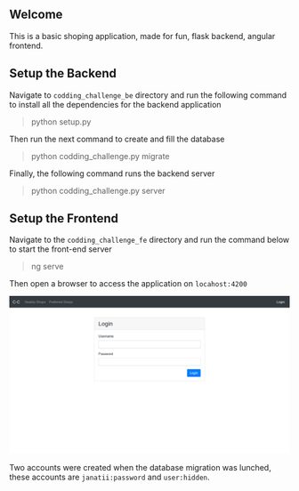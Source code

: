 ## Welcome

This is a basic shoping application, made for fun, flask backend, angular frontend.


## Setup the Backend
Navigate to `codding_challenge_be` directory and run the  following command to install all the dependencies for the backend application

> python setup.py

Then run the next command to create and fill the database

> python codding_challenge.py migrate

Finally, the following command runs the backend server

>python codding_challenge.py server


## Setup the Frontend
Navigate to the `codding_challenge_fe` directory and run the command below to start the front-end server

>ng serve

Then open  a browser to access the application on  `locahost:4200`

![Alt text](./img.png?raw=true "Title")

Two accounts were created when the database migration was lunched, these accounts are
`janatii:password` and `user:hidden`.
